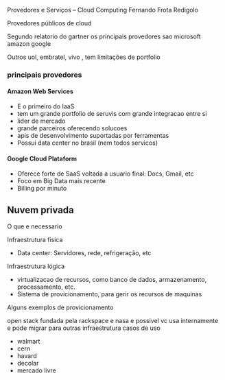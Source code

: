 Provedores e Serviços – Cloud Computing
Fernando Frota Redigolo 

Provedores públicos de cloud

Segundo relatorio do gartner os principais provedores sao
microsoft
amazon
google

Outros
uol, embratel, vivo , tem limitações de portfolio


### principais provedores

#### Amazon Web Services
- E o primeiro do IaaS
- tem um grande portfolio de seruvis com grande integracao entre si
- lider de mercado
- grande parceiros oferecendo solucoes
- apis de desenvolvimento suportadas por ferramentas
- Possui data center no brasil (nem todos servicos)


#### Google Cloud Plataform
- Oferece forte de SaaS voltada a usuario final: Docs, Gmail, etc
- Foco em Big Data mais recente
- Billing por minuto

## Nuvem privada
O que e necessario

Infraestrutura fisica
 - Data center: Servidores, rede, refrigeração, etc

Infraestrutura lógica
- virtualizacao de recursos, como banco de dados, armazenamento, processamento, etc.
- Sistema de provicionamento, para gerir os recursos de maquinas

Alguns exemplos de provicionamento

open stack
fundada pela rackspace e nasa
e possivel vc usa internamente e pode migrar para outras infraestrutura
casos de uso
- walmart
- cern
- havard
- decolar
- mercado livre
